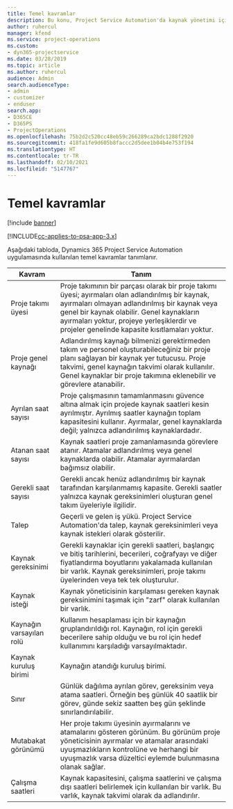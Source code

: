 ```yaml
---
title: Temel kavramlar
description: Bu konu, Project Service Automation'da kaynak yönetimi için temel kavramlar hakkında bilgi sağlar.
author: ruhercul
manager: kfend
ms.service: project-operations
ms.custom:
- dyn365-projectservice
ms.date: 03/28/2019
ms.topic: article
ms.author: ruhercul
audience: Admin
search.audienceType:
- admin
- customizer
- enduser
search.app:
- D365CE
- D365PS
- ProjectOperations
ms.openlocfilehash: 75b2d2c520cc48eb59c266289ca2bdc1288f2920
ms.sourcegitcommit: 418fa1fe9d605b8faccc2d5dee1b04b4e753f194
ms.translationtype: HT
ms.contentlocale: tr-TR
ms.lasthandoff: 02/10/2021
ms.locfileid: "5147767"
---
```

# <a name="key-concepts"></a>Temel kavramlar

[!include [banner](../includes/psa-now-project-operations.md)]

[!INCLUDE[cc-applies-to-psa-app-3.x](../includes/cc-applies-to-psa-app-3x.md)]

Aşağıdaki tabloda, Dynamics 365 Project Service Automation uygulamasında kullanılan temel kavramlar tanımlanır.

| Kavram                    | Tanım |
|----------------------------|------------|
| Proje takımı üyesi        | Proje takımının bir parçası olarak bir proje takımı üyesi; ayırmaları olan adlandırılmış bir kaynak, ayırmaları olmayan adlandırılmış bir kaynak veya genel bir kaynak olabilir. Genel kaynakların ayırmaları yoktur, projeye yerleşiklerdir ve projeler genelinde kapasite kısıtlamaları yoktur. |
| Proje genel kaynağı   | Adlandırılmış kaynağı bilmenizi gerektirmeden takım ve personel oluşturabileceğiniz bir proje planı sağlayan bir kaynak yer tutucusu. Proje takvimi, genel kaynağın takvimi olarak kullanılır. Genel kaynaklar bir proje takımına eklenebilir ve görevlere atanabilir. |
| Ayrılan saat sayısı               | Proje çalışmasının tamamlanmasını güvence altına almak için projede kaynak saatleri kesin ayrılmıştır. Ayrılmış saatler kaynağın toplam kapasitesini kullanır. Ayırmalar, genel kaynaklarda değil; yalnızca adlandırılmış kaynaklardadır. |
| Atanan saat sayısı             | Kaynak saatleri proje zamanlamasında görevlere atanır. Atamalar adlandırılmış veya genel kaynaklarda olabilir. Atamalar ayırmalardan bağımsız olabilir. |
| Gerekli saat sayısı             | Gerekli ancak henüz adlandırılmış bir kaynak tarafından karşılanmamış kapasite. Gerekli saatler yalnızca kaynak gereksinimleri oluşturan genel takım üyeleriyle ilgilidir. |
| Talep                     | Geçerli ve gelen iş yükü. Project Service Automation'da talep, kaynak gereksinimleri veya kaynak istekleri olarak gösterilir. |
| Kaynak gereksinimi       | Gerekli kaynaklar için gerekli saatleri, başlangıç ve bitiş tarihlerini, becerileri, coğrafyayı ve diğer fiyatlandırma boyutlarını yakalamada kullanılan bir varlık. Kaynak gereksinimleri, proje takımı üyelerinden veya tek tek oluşturulur. |
| Kaynak isteği           | Kaynak yöneticisinin karşılaması gereken kaynak gereksinimini taşımak için "zarf" olarak kullanılan bir varlık. |
| Kaynağın varsayılan rolü      | Kullanım hesaplaması için bir kaynağın gruplandırıldığı rol. Kaynağın, rol için gerekli becerilere sahip olduğu ve bu rol için hedef kullanımını karşıladığı varsayılmaktadır. |
| Kaynak kuruluş birimi | Kaynağın atandığı kuruluş birimi. |
| Sınır                    | Günlük dağılıma ayrılan görev, gereksinim veya atama saatleri. Örneğin beş günlük 40 saatlik bir görev, günde sekiz saatten beş gün şeklinde sınırlandırılabilir. |
| Mutabakat görünümü        | Her proje takımı üyesinin ayırmalarını ve atamalarını gösteren görünüm. Bu görünüm proje yöneticisinin ayırmalar ve atamalar arasındaki uyuşmazlıkların kontrolüne ve herhangi bir uyuşmazlık varsa düzeltici eylemde bulunmasına olanak sağlar. |
| Çalışma saatleri                 | Kaynak kapasitesini, çalışma saatlerini ve çalışma dışı saatleri belirlemek için kullanılan bir varlık. Bu varlık, kaynak takvimi olarak da adlandırılır. |
